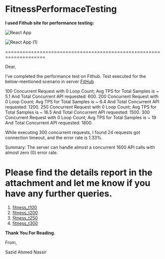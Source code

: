 # FitnessPerformaceTesting
**I used Fithub site for performance testing:**

![React App](https://user-images.githubusercontent.com/90126212/215306706-2bed0fce-98d7-4843-91e1-1b31a9764aad.png)


![React App (1)](https://user-images.githubusercontent.com/90126212/215306767-4cbb6061-c87c-43a9-885d-a002e1a08aa6.png)


====================================================================

Dear, 

I’ve completed the performance test on Fithub.
Test executed for the below-mentioned scenario in server [FitHub](https://fithub-snikhil2001.vercel.app/)

100 Concurrent Request with 0 Loop Count; Avg TPS for Total Samples is ~ 5.1 And Total Concurrent API requested: 600.
200 Concurrent Request with 0 Loop Count; Avg TPS for Total Samples is ~ 6.4  And Total Concurrent API requested: 1200.
250 Concurrent Request with 0 Loop Count; Avg TPS for Total Samples is ~ 16.5  And Total Concurrent API requested: 1500.
300 Concurrent Request with 0 Loop Count; Avg TPS for Total Samples is ~ 19 And Total Concurrent API requested: 1800.

While executing 300 concurrent requests, I found 24 requests got connection timeout, and the error rate is 1.33%. 

Summary: The server can handle almost a concurrent 1600 API calls with almost zero (0) error rate.

Please find the details report in the attachment and let me know if you have any further queries. 
====================================================================
1. [fitness_t100](https://drive.google.com/drive/folders/1iRSKun8pzotVa5MIWYYtWDGwkfoDSTft?usp=share_link)
2. [fitness_t200](https://drive.google.com/drive/folders/1dWlBNbAoobLy3YNzZYALK8BDwUJUA5L0?usp=share_link)
3. [fitness_t250](https://drive.google.com/drive/folders/1eeQNfxigrxIvY0F_G5WUqtIjGxrZN2Xn?usp=share_link)
4. [fitness_t300](https://drive.google.com/drive/folders/10-ikkxXyzFVroiyP0EkBce53R_BEzEow?usp=share_link)


**Thank You For Reading.**

From,

Sazid Ahmed Nassir


